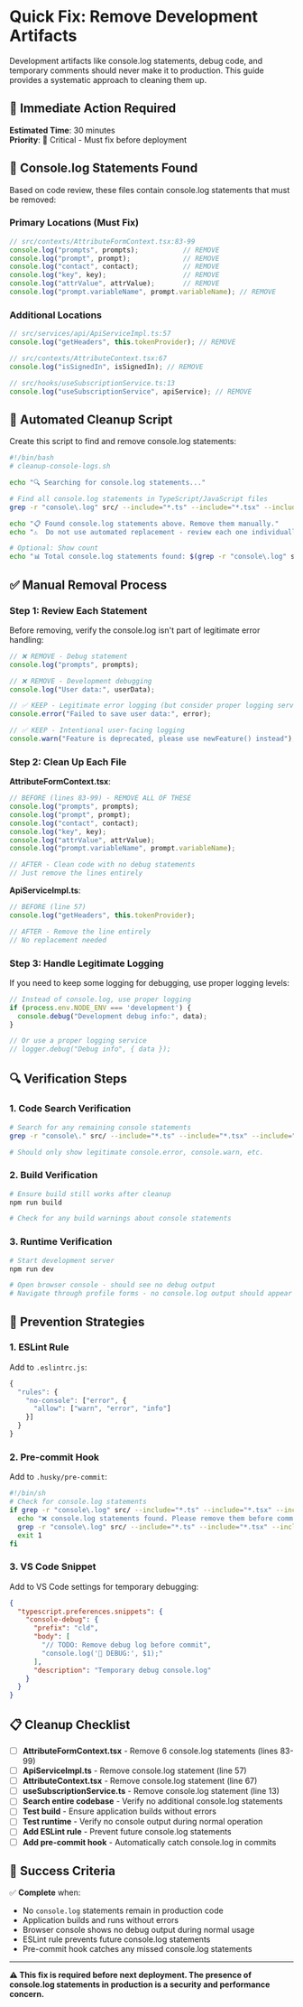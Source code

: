 # Quick Fix: Remove Development Artifacts

Development artifacts like console.log statements, debug code, and temporary comments should never make it to production. This guide provides a systematic approach to cleaning them up.

## 🚨 Immediate Action Required

**Estimated Time**: 30 minutes  
**Priority**: 🚨 Critical - Must fix before deployment

## 📍 Console.log Statements Found

Based on code review, these files contain console.log statements that must be removed:

### Primary Locations (Must Fix)
```typescript
// src/contexts/AttributeFormContext.tsx:83-99
console.log("prompts", prompts);           // REMOVE
console.log("prompt", prompt);             // REMOVE  
console.log("contact", contact);           // REMOVE
console.log("key", key);                   // REMOVE
console.log("attrValue", attrValue);       // REMOVE
console.log("prompt.variableName", prompt.variableName); // REMOVE
```

### Additional Locations
```typescript
// src/services/api/ApiServiceImpl.ts:57
console.log("getHeaders", this.tokenProvider); // REMOVE

// src/contexts/AttributeContext.tsx:67
console.log("isSignedIn", isSignedIn); // REMOVE

// src/hooks/useSubscriptionService.ts:13
console.log("useSubscriptionService", apiService); // REMOVE
```

## 🔧 Automated Cleanup Script

Create this script to find and remove console.log statements:

```bash
#!/bin/bash
# cleanup-console-logs.sh

echo "🔍 Searching for console.log statements..."

# Find all console.log statements in TypeScript/JavaScript files
grep -r "console\.log" src/ --include="*.ts" --include="*.tsx" --include="*.js" --include="*.jsx" -n

echo "📋 Found console.log statements above. Remove them manually."
echo "⚠️  Do not use automated replacement - review each one individually."

# Optional: Show count
echo "📊 Total console.log statements found: $(grep -r "console\.log" src/ --include="*.ts" --include="*.tsx" --include="*.js" --include="*.jsx" | wc -l)"
```

## ✅ Manual Removal Process

### Step 1: Review Each Statement
Before removing, verify the console.log isn't part of legitimate error handling:

```typescript
// ❌ REMOVE - Debug statement
console.log("prompts", prompts);

// ❌ REMOVE - Development debugging  
console.log("User data:", userData);

// ✅ KEEP - Legitimate error logging (but consider proper logging service)
console.error("Failed to save user data:", error);

// ✅ KEEP - Intentional user-facing logging
console.warn("Feature is deprecated, please use newFeature() instead");
```

### Step 2: Clean Up Each File

**AttributeFormContext.tsx**:
```typescript
// BEFORE (lines 83-99) - REMOVE ALL OF THESE
console.log("prompts", prompts);
console.log("prompt", prompt);
console.log("contact", contact);
console.log("key", key);
console.log("attrValue", attrValue);
console.log("prompt.variableName", prompt.variableName);

// AFTER - Clean code with no debug statements
// Just remove the lines entirely
```

**ApiServiceImpl.ts**:
```typescript
// BEFORE (line 57)
console.log("getHeaders", this.tokenProvider);

// AFTER - Remove the line entirely
// No replacement needed
```

### Step 3: Handle Legitimate Logging

If you need to keep some logging for debugging, use proper logging levels:

```typescript
// Instead of console.log, use proper logging
if (process.env.NODE_ENV === 'development') {
  console.debug("Development debug info:", data);
}

// Or use a proper logging service
// logger.debug("Debug info", { data });
```

## 🔍 Verification Steps

### 1. Code Search Verification
```bash
# Search for any remaining console statements
grep -r "console\." src/ --include="*.ts" --include="*.tsx" --include="*.js" --include="*.jsx"

# Should only show legitimate console.error, console.warn, etc.
```

### 2. Build Verification
```bash
# Ensure build still works after cleanup
npm run build

# Check for any build warnings about console statements
```

### 3. Runtime Verification
```bash
# Start development server
npm run dev

# Open browser console - should see no debug output
# Navigate through profile forms - no console.log output should appear
```

## 🚧 Prevention Strategies

### 1. ESLint Rule
Add to `.eslintrc.js`:
```javascript
{
  "rules": {
    "no-console": ["error", { 
      "allow": ["warn", "error", "info"] 
    }]
  }
}
```

### 2. Pre-commit Hook
Add to `.husky/pre-commit`:
```bash
#!/bin/sh
# Check for console.log statements
if grep -r "console\.log" src/ --include="*.ts" --include="*.tsx" --include="*.js" --include="*.jsx" -q; then
  echo "❌ console.log statements found. Please remove them before committing."
  grep -r "console\.log" src/ --include="*.ts" --include="*.tsx" --include="*.js" --include="*.jsx" -n
  exit 1
fi
```

### 3. VS Code Snippet
Add to VS Code settings for temporary debugging:
```json
{
  "typescript.preferences.snippets": {
    "console-debug": {
      "prefix": "cld",
      "body": [
        "// TODO: Remove debug log before commit",
        "console.log('🐛 DEBUG:', $1);"
      ],
      "description": "Temporary debug console.log"
    }
  }
}
```

## 📋 Cleanup Checklist

- [ ] **AttributeFormContext.tsx** - Remove 6 console.log statements (lines 83-99)
- [ ] **ApiServiceImpl.ts** - Remove console.log statement (line 57)  
- [ ] **AttributeContext.tsx** - Remove console.log statement (line 67)
- [ ] **useSubscriptionService.ts** - Remove console.log statement (line 13)
- [ ] **Search entire codebase** - Verify no additional console.log statements
- [ ] **Test build** - Ensure application builds without errors
- [ ] **Test runtime** - Verify no console output during normal operation
- [ ] **Add ESLint rule** - Prevent future console.log statements
- [ ] **Add pre-commit hook** - Automatically catch console.log in commits

## 🎯 Success Criteria

✅ **Complete** when:
- No `console.log` statements remain in production code
- Application builds and runs without errors  
- Browser console shows no debug output during normal usage
- ESLint rule prevents future console.log statements
- Pre-commit hook catches any missed console.log statements

---

**⚠️ This fix is required before next deployment. The presence of console.log statements in production is a security and performance concern.** 